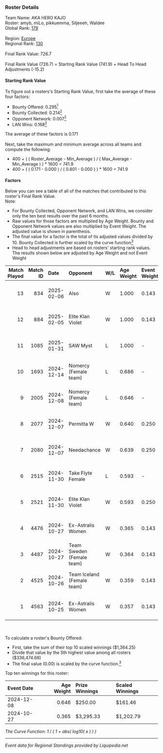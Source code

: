 ### Roster Details<br />
Team Name: AKA HERO KAJO<br />
Roster: amyb, miLo, pikkuemma, Siljeeeh, Waldee<br />
Global Rank: [179](../standings_global.md)<br />
<br />
Region: [Europe]( ../standings_europe.md)<br />
Regional Rank: [130]( ../standings_europe.md)<br />
<br />
Final Rank Value:  726.7<br />
<br />
Final Rank Value (726.7) = Starting Rank Value (741.9) + Head To Head Adjustments (-15.2)<br />

#### Starting Rank Value<br />
To figure out a rosters's Starting Rank Value, first take the average of these four factors:<br />
- Bounty Offered: 0.295[<sup>1</sup>](#table2)
- Bounty Collected: 0.214[<sup>2</sup>](#table1)
- Opponent Network: 0.007[<sup>2</sup>](#table1)
- LAN Wins: 0.168[<sup>2</sup>](#table1)

The average of these factors is 0.171<br />
<br />
Next, take the maximum and minimum average across all teams and compute the following:<br />
- 400 + ( ( Roster_Average - Min_Average ) / ( Max_Average - Min_Average ) ) * 1600 = 741.9
- 400 + ( ( 0.171 - 0.000 ) / ( 0.801 - 0.000 ) ) * 1600 = 741.9


#### Factors<br />
Below you can see a table of all of the matches that contributed to this roster's Final Rank Value.<br />
Note:<br />

- For Bounty Collected, Opponent Network, and LAN Wins, we consider only the ten best results over the past 6 months.
- Raw values for those factors are multiplied by Age Weight. Bounty and Opponent Network values are also multiplied by Event Weight. The adjusted value is shown in parenthesis.
- The final value for a factor is the total of its adjusted values divided by 10. Bounty Collected is further scaled by the curve function[<sup>3</sup>](#curveFunction)
- Head to head adjustments are based on rosters' starting rank values. The results shown below are adjusted by Age Weight and not Event Weight
<span id="table1"></span><br />


| Match Played | Match ID | Date       | Opponent                   | W/L | Age Weight | Event Weight | Bounty Collected | Opponent Network | LAN Wins  | H2H Adj. | Roster                                  |
| -: | -: | :- | :- | :- | :- | :- | :- | :- | :- | -: | :- |
|           13 |      834 | 2025-02-06 | Also                       | W   | 1.000      | 0.143        | 0.002 (0.000)    | 0.197 (0.028)    | 0 (0.000) |    11.95 | amyb, miLo, pikkuemma, Siljeeeh, Waldee |
|           12 |      884 | 2025-02-05 | Elite Klan Violet          | W   | 1.000      | 0.143        | 0.000 (0.000)    | 0.001 (0.000)    | 0 (0.000) |     4.13 | amyb, miLo, pikkuemma, Siljeeeh, Waldee |
|           11 |     1085 | 2025-01-31 | SAW Myst                   | L   | 1.000      | -            | -                | -                | -         |   -24.22 | amyb, miLo, pikkuemma, Siljeeeh, Waldee |
|           10 |     1693 | 2024-12-14 | Nomercy (Female team)      | L   | 0.686      | -            | -                | -                | -         |   -12.14 | amyb, miLo, pikkuemma, Siljeeeh, Waldee |
|            9 |     2005 | 2024-12-08 | Nomercy (Female team)      | L   | 0.646      | -            | -                | -                | -         |   -12.11 | amyb, miLo, pikkuemma, tinjau, Waldee   |
|            8 |     2077 | 2024-12-07 | Permitta W                 | W   | 0.640      | 0.250        | 0.003 (0.000)    | 0.172 (0.027)    | 0 (0.000) |     6.56 | amyb, miLo, pikkuemma, tinjau, Waldee   |
|            7 |     2080 | 2024-12-07 | Needachance                | W   | 0.639      | 0.250        | 0.000 (0.000)    | 0.032 (0.005)    | 0 (0.000) |     2.41 | amyb, miLo, pikkuemma, tinjau, Waldee   |
|            6 |     2515 | 2024-11-30 | Take Flyte Female          | L   | 0.593      | -            | -                | -                | -         |   -10.59 | amyb, miLo, pikkuemma, Siljeeeh, Waldee |
|            5 |     2521 | 2024-11-30 | Elite Klan Violet          | W   | 0.593      | 0.250        | 0.000 (0.000)    | 0.001 (0.000)    | 0 (0.000) |     2.13 | amyb, miLo, pikkuemma, Siljeeeh, Waldee |
|            4 |     4476 | 2024-10-27 | Ex-Astralis Women          | W   | 0.365      | 0.143        | 0.010 (0.001)    | 0.085 (0.004)    | 1 (0.365) |     5.66 | amyb, miLo, Pikkuems, Siljeeeh, Waldee  |
|            3 |     4487 | 2024-10-27 | Team Sweden (Female team)  | W   | 0.364      | 0.143        | 0.007 (0.000)    | 0.039 (0.002)    | 1 (0.364) |     3.92 | amyb, miLo, Pikkuems, Siljeeeh, Waldee  |
|            2 |     4525 | 2024-10-26 | Team Iceland (Female team) | W   | 0.359      | 0.143        | 0.000 (0.000)    | 0.000 (0.000)    | 1 (0.359) |     1.38 | amyb, miLo, Pikkuems, Siljeeeh, Waldee  |
|            1 |     4563 | 2024-10-25 | Ex-Astralis Women          | W   | 0.357      | 0.143        | 0.010 (0.001)    | 0.085 (0.004)    | 1 (0.357) |     5.73 | amyb, miLo, Pikkuems, Siljeeeh, Waldee  |

<br />
<span id="table2"></span><br />
To calculate a roster's Bounty Offered:<br />

- First, take the sum of their top 10 scaled winnings ($1,364.25)
- Divide that value by the 5th highest value among all rosters ($336,474.68)
- The final value (0.00) is scaled by the curve function.[<sup>3</sup>](#curveFunction)

Top ten winnings for this roster:<br />

| Event Date | Age Weight | Prize Winnings | Scaled Winnings |
| :- | -: | :- | :- |
| 2024-12-08 |      0.646 | $250.00        | $161.46         |
| 2024-10-27 |      0.365 | $3,295.33      | $1,202.79       |


<span id="curveFunction"></span>_The Curve Function: 1 / ( 1 + abs( log10( x ) ) )_<br />

---
_Event data for Regional Standings provided by Liquipedia.net_<br />
